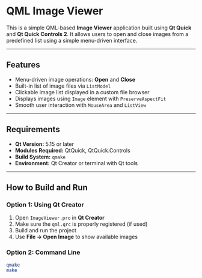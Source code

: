 # QML Image Viewer

This is a simple QML-based **Image Viewer** application built using **Qt Quick** and **Qt Quick Controls 2**. It allows users to open and close images from a predefined list using a simple menu-driven interface.

---

## Features

- Menu-driven image operations: **Open** and **Close**
- Built-in list of image files via `ListModel`
- Clickable image list displayed in a custom file browser
- Displays images using `Image` element with `PreserveAspectFit`
- Smooth user interaction with `MouseArea` and `ListView`

---

## Requirements

- **Qt Version:** 5.15 or later
- **Modules Required:** QtQuick, QtQuick.Controls
- **Build System:** `qmake`
- **Environment:** Qt Creator or terminal with Qt tools

---

## How to Build and Run

### Option 1: Using Qt Creator

1. Open `ImageViewer.pro` in **Qt Creator**
2. Make sure the `qml.qrc` is properly registered (if used)
3. Build and run the project
4. Use **File → Open Image** to show available images

### Option 2: Command Line

```bash
qmake
make
